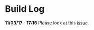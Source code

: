 # Build Log

**11/03/17 - 17:16** Please look at this [issue](https://github.com/JohnLetey/A-Study-of-Transcription-and-Its-Affects/issues/1).
